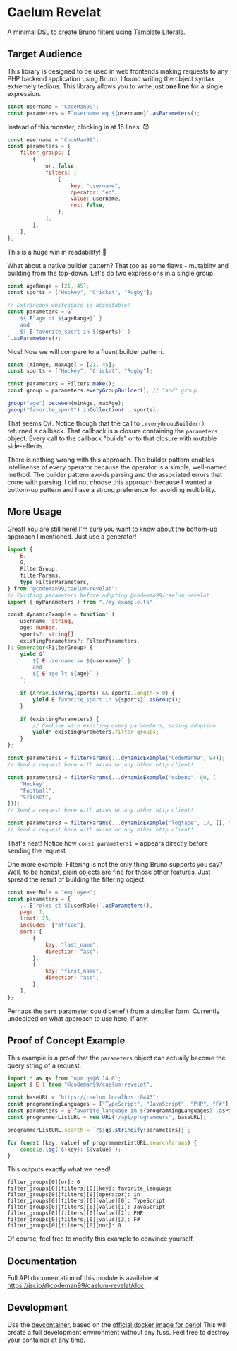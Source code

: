 # Caelum Revelat

A minimal DSL to create [Bruno][] filters using [Template Literals][].

## Target Audience

This library is designed to be used in web frontends making requests to any
PHP backend application using Bruno. I found writing the object syntax
extremely tedious. This library allows you to write just **one line** for a
single expression.

```javascript
const username = "CodeMan99";
const parameters = E`username eq ${username}`.asParameters();
```

Instead of this monster, clocking in at 15 lines. :smiling_imp:

```javascript
const username = "CodeMan99";
const parameters = {
    filter_groups: [
        {
            or: false,
            filters: [
                {
                    key: "username",
                    operator: "eq",
                    value: username,
                    not: false,
                },
            ],
        },
    ],
};
```

This is a huge win in readability! :tada:

What about a native builder pattern? That too as some flaws - mutablity and
building from the top-down. Let's do two expressions in a single group.

```javascript
const ageRange = [21, 45];
const sports = ["Hockey", "Cricket", "Rugby"];

// Extraneous whitespace is acceptable!
const parameters = G`
    ${ E`age bt ${ageRange}` }
    and
    ${ E`favorite_sport in ${sports}` }
`.asParameters();
```

Nice! Now we will compare to a fluent builder pattern.

```javascript
const [minAge, maxAge] = [21, 45];
const sports = ["Hockey", "Cricket", "Rugby"];

const parameters = Filters.make();
const group = parameters.everyGroupBuilder(); // "and" group

group("age").between(minAge, maxAge);
group("favorite_sport").inCollection(...sports);
```

That seems _OK_. Notice though that the call to `.everyGroupBuilder()` returned
a callback. That callback is a closure containing the `parameters` object.
Every call to the callback "builds" onto that closure with mutable side-effects.

There is nothing wrong with this approach. The builder pattern enables
intellisense of every operator because the operator is a simple,
well-named method. The builder pattern avoids parsing and the associated
errors that come with parsing. I did not choose this approach because I wanted
a bottom-up pattern and have a strong preference for avoiding multibility.

## More Usage

Great! You are still here! I'm sure you want to know about the bottom-up
approach I mentioned. Just use a generator!

```typescript
import {
    E,
    G,
    FilterGroup,
    filterParams,
    type FilterParameters,
} from "@codeman99/caelum-revelat";
// Existing parameters before adopting @codeman99/caelum-revelat
import { myParameters } from "./my-example.ts";

const dynamicExample = function* (
    username: string,
    age: number,
    sports?: string[],
    existingParameters?: FilterParameters,
): Generator<FilterGroup> {
    yield G`
        ${ E`username sw ${username}` }
        and
        ${ E`age lt ${age}` }
    `;

    if (Array.isArray(sports) && sports.length > 0) {
        yield E`favorite_sport in ${sports}`.asGroup();
    }

    if (existingParameters) {
        // Combine with existing query parameters, easing adoption.
        yield* existingParameters.filter_groups;
    }
};

const parameters1 = filterParams(...dynamicExample("CodeMan99", 94));
// Send a request here with axios or any other http client!

const parameters2 = filterParams(...dynamicExample("esbenp", 80, [
    "Hockey",
    "Football",
    "Cricket",
]));
// Send a request here with axios or any other http client!

const parameters3 = filterParams(...dynamicExample("logtape", 17, [], myParameters));
// Send a request here with axios or any other http client!
```

That's neat! Notice how `const parameters1 =` appears directly before sending
the request.

One more example. Filtering is not the only thing Bruno supports you say? Well,
to be honest, plain objects are fine for those other features. Just spread the
result of building the filtering object.

```javascript
const userRole = "employee";
const parameters = {
    ...E`roles ct ${userRole}`.asParameters(),
    page: 1,
    limit: 25,
    includes: ["office"],
    sort: [
        {
            key: "last_name",
            direction: "asc",
        },
        {
            key: "first_name",
            direction: "asc",
        },
    ],
};
```

Perhaps the `sort` parameter could benefit from a simplier form. Currently
undecided on what approach to use here, if any.

## Proof of Concept Example

This example is a proof that the `parameters` object can actually become the
query string of a request.

```typescript
import * as qs from "npm:qs@6.14.0";
import { E } from "@codeman99/caelum-revelat";

const baseURL = "https://caelum.localhost:8443";
const programmingLanguages = ["TypeScript", "JavaScript", "PHP", "F#"];
const parameters = E`favorite_language in ${programmingLanguages}`.asParameters();
const programmerListURL = new URL("/api/programmers", baseURL);

programmerListURL.search = `?${qs.stringify(parameters)}`;

for (const [key, value] of programmerListURL.searchParams) {
    console.log(`${key}: ${value}`);
}
```

This outputs exactly what we need!

```
filter_groups[0][or]: 0
filter_groups[0][filters][0][key]: favorite_language
filter_groups[0][filters][0][operator]: in
filter_groups[0][filters][0][value][0]: TypeScript
filter_groups[0][filters][0][value][1]: JavaScript
filter_groups[0][filters][0][value][2]: PHP
filter_groups[0][filters][0][value][3]: F#
filter_groups[0][filters][0][not]: 0
```

Of course, feel free to modify this example to convince yourself.

## Documentation

Full API documentation of this module is available
at https://jsr.io/@codeman99/caelum-revelat/doc.

## Development

Use the [devcontainer][], based on the [official docker image for deno][]! This
will create a full development environment without any fuss. Feel free to
destroy your container at any time.


[Bruno]: https://github.com/esbenp/bruno#filtering
[Template Literals]: https://developer.mozilla.org/en-US/docs/Web/JavaScript/Reference/Template_literals
[devcontainer]: https://code.visualstudio.com/docs/devcontainers/containers
[official docker image for deno]: https://hub.docker.com/r/denoland/deno
